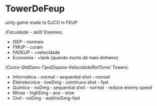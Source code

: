 # TowerDeFeup
unity game made to DJCO in FEUP

/*Faculdade - skill*/
Enemies:
- ISEP - normais
- FMUP - curam
- FADEUP - +velocidade
- Economia - +tank (quando morto dá mais dinheiro)

/*Curso-QtdDano-TipoDisparo-VelocidadeRotTorre*/
Towers:
- Informática - normal - sequential shot - normal
- Eletrotecnica - lowDmg - continuos shot - fast
- Quimica - noDmg - sequential shot - normal - reduce enemy speed
- Minas - highDmg - aoe - slow
- Civil - noDmg - wall/noDmg-fast
